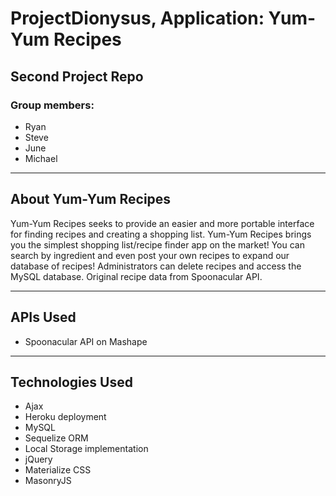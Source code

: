 # ProjectDionysus, Application: Yum-Yum Recipes
## Second Project Repo
### Group members:
  * Ryan
  * Steve
  * June
  * Michael
  
___
## About Yum-Yum Recipes
Yum-Yum Recipes seeks to provide an easier and more portable interface for finding recipes and creating a shopping list. Yum-Yum Recipes brings you the simplest shopping list/recipe finder app on the market! You can search by ingredient and even post your own recipes to expand our database of recipes! Administrators can delete recipes and access the MySQL database. Original recipe data from Spoonacular API.
___
## APIs Used
* Spoonacular API on Mashape

___
## Technologies Used
* Ajax
* Heroku deployment
* MySQL
* Sequelize ORM
* Local Storage implementation
* jQuery
* Materialize CSS
* MasonryJS
